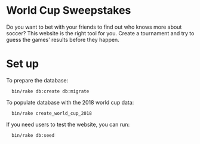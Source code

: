 # World Cup Sweepstakes

Do you want to bet with your friends to find out who knows more about soccer?
This website is the right tool for you. Create a tournament and try to guess
the games' results before they happen. 

# Set up

To prepare the database:

```
  bin/rake db:create db:migrate
```

To populate database with the 2018 world cup data:

```
  bin/rake create_world_cup_2018
```

If you need users to test the website, you can run:

```
  bin/rake db:seed
```
